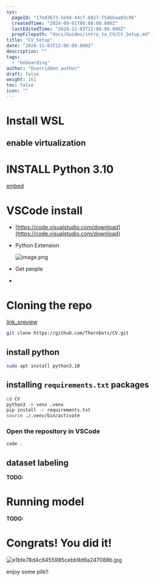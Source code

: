 ```yaml
---
sys:
  pageId: "17ed3673-5e94-44cf-b817-f54bbaa03c06"
  createdTime: "2024-09-01T00:08:00.000Z"
  lastEditedTime: "2024-11-03T22:06:00.000Z"
  propFilepath: "docs/Guides/intro_to_CV/CV_Setup.md"
title: "CV_Setup"
date: "2024-11-03T22:06:00.000Z"
description: ""
tags:
  - "Onboarding"
author: "Overridden author"
draft: false
weight: 161
toc: false
icon: ""
---
```


# Install WSL

## enable virtualization

# INSTALL Python 3.10

[embed](https://www.rose-hulman.edu/class/csse/csse132/2425a/labs/prelab1-wsl2.html)

# VSCode install

- [https://code.visualstudio.com/download](https://code.visualstudio.com/download)
- Python Extension

	![image.png](https://prod-files-secure.s3.us-west-2.amazonaws.com/d518164a-d88e-44d1-a4ee-3adb3bd8bce0/d82b6650-a5e4-4d3c-b8c9-93d817dae00e/image.png?X-Amz-Algorithm=AWS4-HMAC-SHA256&X-Amz-Content-Sha256=UNSIGNED-PAYLOAD&X-Amz-Credential=ASIAZI2LB4664FT3ZZX7%2F20250727%2Fus-west-2%2Fs3%2Faws4_request&X-Amz-Date=20250727T081148Z&X-Amz-Expires=3600&X-Amz-Security-Token=IQoJb3JpZ2luX2VjEEQaCXVzLXdlc3QtMiJGMEQCIAUUg5cpOgvjYAPdhbqOnQtFrADbjFtSlVOTTxfLhVt7AiAVBdVIELILvouXRI8qaMMVXE30aJuvinA29Hhjx42CBir%2FAwhtEAAaDDYzNzQyMzE4MzgwNSIMHTCgvsDtENe27g29KtwDOQ0PqgC4mBQOq1v4LKFfyYZEyyXrf5MY6%2BVlc9uMiSgXz26g3%2Fn3CE7kOU9dFzISaP4s%2Fl%2BXv9PXYTgYwki5Opl6V285xX226V8ZFIJLtDxUR5Xj%2FrbUqKRfKs8NG%2FgJLrq7mYXuDWeI0BQMd4WSkZmRJqxMJiKCV%2BIvel7fTEhuVfuV1YiF%2BgN%2B7Vza30OIEucFnJHpo1A%2Bjmsw0x6VJlbtnLLAY22lKLQjt23hOzFcYCviqk2P0l1ra2%2F7Hym%2B9HLPgWsSBGZ1QtuGib9hb1KL2eJE%2FCh%2Fc1Pz%2BgOHy9lfPM6V%2FF859eDhUTt7EABGkMM88zCIN82O4scyO%2Ffv1dLcBEKN7oPRjdEmeaYuAAv%2FTbQDiBmshWyY269tKGAtaIC3Ja9tOEmlfkbmj1N7L%2Fg4sJ2M7ugFUKEcrCV0dSFsuhIloFuhdn6HKnlsOKRDN8W%2BwyrU%2FgL7TAOWWtZpO%2Fi7IhfN78d%2FjG9%2BetvwG1NnU5ASIa6xSztQpx6n54TG3Slo8VRP5D9B7e%2F451XpIoqEvq4pE%2BGtB%2FkcV2Of1CzCrW0GRjbtPD%2FBUzObiAyfhb%2FrvU9GLiPpnRIqHEZsasLn17JJ9L39j%2BBMZX72nbuvXy1wfhLXaJgRPKAwlLuWxAY6pgFKLcXk6jlXP17RFsei1VWWpprT33rGqGa0pZ5gjMK0VItjQF0WqaGEUIiYJvDTg7LAUQ4%2BomuIZHBiAK6Qz2%2BzkHETWU%2B05L9NNJRdFgtHRt3i4HJzomLFw9L84XWUVhA6j%2FHu5LwLiKvCJviJ5bloB4glgX6nhn3VTIL8m%2Bm13%2BFaCulqr3ofrO18%2Bp79KSuFfWHOYXlZ%2BQkfkyZMx%2FkPvgQc%2Fp5m&X-Amz-Signature=4ed10780e54119aad08107853e5cb75d960c93eb0cf80ab864b004992afc9f3c&X-Amz-SignedHeaders=host&x-amz-checksum-mode=ENABLED&x-id=GetObject)
- Get people
- 

# Cloning the repo

[link_preview](https://github.com/Thornbots/CV/)

```bash
git clone https://github.com/Thornbots/CV.git
```

## install python

```bash
sudo apt install python3.10
```

## installing `requirements.txt` packages

```bash
cd CV
python3 -m venv .venv
pip install -r requirements.txt
source ./.venv/bin/activate
```

### Open the repository in VSCode

```bash
code .
```

## dataset labeling  

**TODO:**

# Running model

**TODO:**

# Congrats! You did it!

![e1bfe78d4c6455985cebb9d6a247088b.jpg](https://prod-files-secure.s3.us-west-2.amazonaws.com/d518164a-d88e-44d1-a4ee-3adb3bd8bce0/7d1ce04e-65d6-40c8-814d-754280e9515a/e1bfe78d4c6455985cebb9d6a247088b.jpg?X-Amz-Algorithm=AWS4-HMAC-SHA256&X-Amz-Content-Sha256=UNSIGNED-PAYLOAD&X-Amz-Credential=ASIAZI2LB4662JIRQXWK%2F20250727%2Fus-west-2%2Fs3%2Faws4_request&X-Amz-Date=20250727T081148Z&X-Amz-Expires=3600&X-Amz-Security-Token=IQoJb3JpZ2luX2VjEEQaCXVzLXdlc3QtMiJHMEUCIBaVXQIhi%2Bq8q5oTUU%2BbIaNGjHBvfDSCmR5Yi8X6Y%2FW%2FAiEA8F2AujD0VZ9ZUX%2FguGpUlCTqbng9NJjSS%2BqKJ4WZHpEq%2FwMIbRAAGgw2Mzc0MjMxODM4MDUiDApotTys5ogn%2BVgvlCrcAyoBpI2MxIQDKW3sOaFiMQ2R%2FdmYjDwnOc6brzn3RHRqqQir%2F5qHXmZh0VGX%2Fy4QrsZdiNWoUsfV4G3oB9dnfl0bHQL1ZcdxpYQ8UqN8%2BFCdsTgbnrhjI%2FxAFFl7n2CU71UaJ%2F0lwOcjXIFb2J86RKxpHhRpGX%2B2WOodJwhmUFw%2BmYB2FV3WHGK8qeVlKZCFZS3Ih6t8ZklXvB07LaXFB2ta0b2Vf71OaHl%2BdSFTQvZdt2AeJ6w%2F6wDZTpiffzk9Dwc%2F5e%2FG0fvFA75pzHJWkXX6AERz9ZqJ2bOEEIbP%2BTknEBzdrJqrDvUz7T31CfTI46WMjA9QNj0CQ0xqaPtWxdmV8kLtviYSlUoTTkZRFfgmaH4WKaZUrrfZI7wJa9nhV8FK3zRNqWiI4MqFA2EhMvmMwSY1Q12TnzlRMFLJfW8jz4PPRHAPb5PP4O%2BWMF%2FLWtVEsUit4bXSakp%2BbTN1jsjgDJC8cG4ycLyH%2FOHeHb9119irDgVWq95oixI1dZI924aJ15uOMezAIx9l8pQMhADVa%2Bbn5OROGmx1JkSAPFypROnmvy8910Su6nRzbGQfYeYg%2FHh5tq6fVoJRCLl6Ejxq08z3Jav7tbLvG%2Fe7eleOgfF0q7%2FNpil9tMGaMNG6lsQGOqUBBjo3syCqABP%2FEYOpE%2FnyeKBo1GAP4oNYZHW7iuVcpBN%2Frio5uyvUVy050lPhBEIfo0twpTX8hsGzv3gsNg8hpSSeGbbpb3uqJjpCwYRZ%2F6zqe7t6i9ipl%2FDc7aB%2B8e4ymiaZhr50KJxxhTcuZzmdGntM0GPC6JGvVQtNLkNiTWyxYYlkhVfT1ObZ0QwXhAmMaewXExeDj1hCHnMJkkFhoxkbxEBL&X-Amz-Signature=b55961beb65d27f2166e02e4eb0ce10508f81def3bfd3129539ca4b3e36d6ba5&X-Amz-SignedHeaders=host&x-amz-checksum-mode=ENABLED&x-id=GetObject)

enjoy some pilk!!
